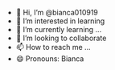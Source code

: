 - 👋 Hi, I’m @bianca010919
- 👀 I’m interested in learning
- 🌱 I’m currently learning ...
- 💞️ I’m looking to collaborate 
- 📫 How to reach me ...
- 😄 Pronouns: Bianca


<!---
bianca010919/bianca010919 is a ✨ special ✨ repository because its `README.md` (this file) appears on your GitHub profile.
You can click the Preview link to take a look at your changes.
--->

